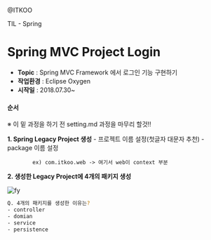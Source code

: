 @ITKOO<br>

TIL - Spring

Spring MVC Project Login
===================

- **Topic** :  Spring MVC Framework 에서 로그인 기능 구현하기
- **작업환경** :  Eclipse Oxygen
- **시작일** :  2018.07.30~

#### 순서
※ 이 밑 과정을 하기 전 setting.md 과정을 마무리 할것!!


**1. Spring Legacy Project 생성**
	    -  프로젝트 이름 설정(첫글자 대문자 추천)
	    -  package 이름 설정

			ex) com.itkoo.web -> 여기서 web이 context 부분
      
**2. 생성한 Legacy Project에 4개의 패키지 생성**

![fy](https://user-images.githubusercontent.com/31758135/43382003-7158b0aa-9411-11e8-949d-0867369dc47a.jpg)
```sh
Q. 4개의 패키지를 생성한 이유는?
- controller
- domian
- service
- persistence
```
